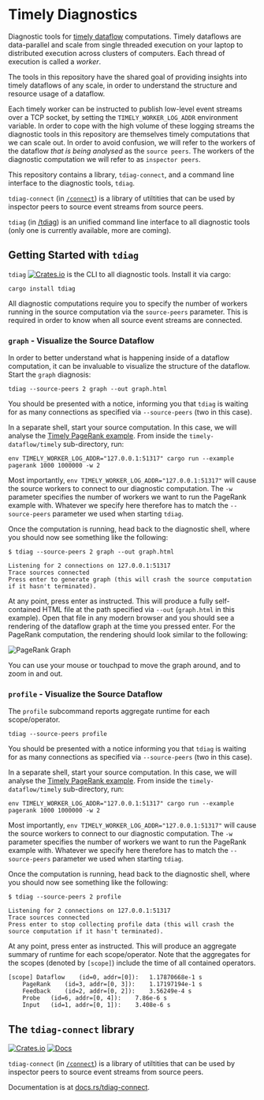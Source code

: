 # Timely Diagnostics

Diagnostic tools for [timely
dataflow](https://github.com/TimelyDataflow/timely-dataflow)
computations. Timely dataflows are data-parallel and scale from single
threaded execution on your laptop to distributed execution across
clusters of computers. Each thread of execution is called a *worker*.

The tools in this repository have the shared goal of providing
insights into timely dataflows of any scale, in order to understand
the structure and resource usage of a dataflow.

Each timely worker can be instructed to publish low-level event
streams over a TCP socket, by setting the `TIMELY_WORKER_LOG_ADDR`
environment variable. In order to cope with the high volume of
these logging streams the diagnostic tools in this repository
are themselves timely computations that we can scale out. In order to avoid
confusion, we will refer to the workers of the dataflow *that is being
analysed* as the `source peers`. The workers of the diagnostic
computation we will refer to as `inspector
peers`.

This repository contains a library, `tdiag-connect`, and a command
line interface to the diagnostic tools, `tdiag`.

`tdiag-connect` (in [`/connect`](./connect)) is a library of utiltities that can
be used by inspector peers to source event streams from source peers.

`tdiag` (in [/tdiag](./tdiag)) is an unified command line interface to all diagnostic
tools (only one is currently available, more are coming).

## Getting Started with `tdiag`

`tdiag` [![Crates.io](https://img.shields.io/crates/v/tdiag.svg)](https://crates.io/crates/tdiag) is the CLI to all diagnostic tools. Install it via cargo: 

``` shell
cargo install tdiag
```

All diagnostic computations require you to specify the number of
workers running in the source computation via the `source-peers`
parameter. This is required in order to know when all source event
streams are connected.

### `graph` - Visualize the Source Dataflow

In order to better understand what is happening inside of a dataflow
computation, it can be invaluable to visualize the structure of the
dataflow. Start the `graph` diagnosis:

``` shell
tdiag --source-peers 2 graph --out graph.html
```

You should be presented with a notice, informing you that `tdiag` is
waiting for as many connections as specified via `--source-peers` (two
in this case).

In a separate shell, start your source computation. In this case, we
will analyse the [Timely PageRank
example](https://github.com/TimelyDataflow/timely-dataflow/blob/master/timely/examples/pagerank.rs). From
inside the `timely-dataflow/timely` sub-directory, run:

``` shell
env TIMELY_WORKER_LOG_ADDR="127.0.0.1:51317" cargo run --example pagerank 1000 1000000 -w 2
```

Most importantly, `env TIMELY_WORKER_LOG_ADDR="127.0.0.1:51317"` will
cause the source workers to connect to our diagnostic computation. The
`-w` parameter specifies the number of workers we want to run the
PageRank example with. Whatever we specify here therefore has to match
the `--source-peers` parameter we used when starting `tdiag`.

Once the computation is running, head back to the diagnostic shell,
where you should now see something like the following:

``` shell
$ tdiag --source-peers 2 graph --out graph.html

Listening for 2 connections on 127.0.0.1:51317
Trace sources connected
Press enter to generate graph (this will crash the source computation if it hasn't terminated).
```

At any point, press enter as instructed. This will produce a fully
self-contained HTML file at the path specified via `--out`
(`graph.html` in this example). Open that file in any modern browser
and you should see a rendering of the dataflow graph at the time you
pressed enter. For the PageRank computation, the rendering should look
similar to the following:

![PageRank Graph](./examples/pagerank.png)

You can use your mouse or touchpad to move the graph around, and to
zoom in and out.

### `profile` - Visualize the Source Dataflow

The `profile` subcommand reports aggregate runtime for each scope/operator.

```shell
tdiag --source-peers profile
```

You should be presented with a notice informing you that `tdiag` is
waiting for as many connections as specified via `--source-peers` (two
in this case).

In a separate shell, start your source computation. In this case, we
will analyse the [Timely PageRank
example](https://github.com/TimelyDataflow/timely-dataflow/blob/master/timely/examples/pagerank.rs). From
inside the `timely-dataflow/timely` sub-directory, run:

``` shell
env TIMELY_WORKER_LOG_ADDR="127.0.0.1:51317" cargo run --example pagerank 1000 1000000 -w 2
```

Most importantly, `env TIMELY_WORKER_LOG_ADDR="127.0.0.1:51317"` will
cause the source workers to connect to our diagnostic computation. The
`-w` parameter specifies the number of workers we want to run the
PageRank example with. Whatever we specify here therefore has to match
the `--source-peers` parameter we used when starting `tdiag`.

Once the computation is running, head back to the diagnostic shell,
where you should now see something like the following:

```shell
$ tdiag --source-peers 2 profile

Listening for 2 connections on 127.0.0.1:51317
Trace sources connected
Press enter to stop collecting profile data (this will crash the source computation if it hasn't terminated).
```

At any point, press enter as instructed. This will produce an aggregate
summary of runtime for each scope/operator. Note that the aggregates for the
scopes (denoted by `[scope]`) include the time of all contained operators.

```shell
[scope]	Dataflow	(id=0, addr=[0]):	1.17870668e-1 s
	PageRank	(id=3, addr=[0, 3]):	1.17197194e-1 s
	Feedback	(id=2, addr=[0, 2]):	3.56249e-4 s
	Probe	(id=6, addr=[0, 4]):	7.86e-6 s
	Input	(id=1, addr=[0, 1]):	3.408e-6 s
```

## The `tdiag-connect` library

[![Crates.io](https://img.shields.io/crates/v/tdiag-connect.svg)](https://crates.io/crates/tdiag-connect) [![Docs](https://img.shields.io/badge/docs-.rs-blue.svg)](https://docs.rs/tdiag-connect)

`tdiag-connect` (in [`/connect`](./connect)) is a library of utiltities that can
be used by inspector peers to source event streams from source peers.

Documentation is at [docs.rs/tdiag-connect](https://docs.rs/tdiag-connect).

